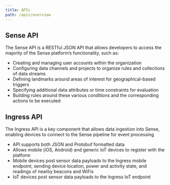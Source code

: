 ```yaml
---
title: APIs
path: /apis/overview
---
```


## Sense API

The Sense API is a RESTful JSON API that allows developers to access the majority of the Sense platform’s functionality, such as:

- Creating and managing user accounts within the organization 
- Configuring data channels and projects to organize rules and collections of data streams
- Defining landmarks around areas of interest for geographical-based triggers
- Specifying additional data attributes or time constraints for evaluation
- Building rules around these various conditions and the corresponding actions to be executed



## Ingress API

The Ingress API is a key component that allows data ingestion into Sense, enabling devices to connect to the Sense pipeline for event processing
- API supports both JSON and Protobuf formatted data
- Allows mobile (iOS, Android) and generic IoT devices to register with the platform
- Mobile devices post sensor data payloads to the Ingress mobile endpoint, sending device location, power and activity state, and readings of nearby beacons and WiFis
- IoT devices post sensor data payloads to the Ingress IoT endpoint


</div>
